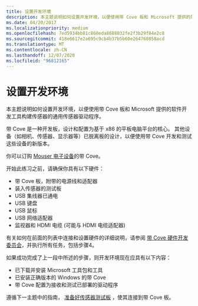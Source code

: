 ```yaml
---
title: 设置开发环境
description: 本主题说明如何设置开发环境，以便使用带 Cove 板和 Microsoft 提供的软件开发工具构建传感器的通用传感器驱动程序。
ms.date: 04/20/2017
ms.localizationpriority: medium
ms.openlocfilehash: 7ed5934bb81c860eda8688032fe2f3b29f84e2c8
ms.sourcegitcommit: 418e6617e2a695c9cb4b37b5b60e264760858acd
ms.translationtype: MT
ms.contentlocale: zh-CN
ms.lasthandoff: 12/07/2020
ms.locfileid: "96812165"
---
```

# <a name="set-up-your-development-environment"></a>设置开发环境


本主题说明如何设置开发环境，以便使用带 Cove 板和 Microsoft 提供的软件开发工具构建传感器的通用传感器驱动程序。

带 Cove 是一种开发板，设计和配置为基于 x86 的平板电脑平台的核心。 其他设备（如相机、传感器、显示器等）已脱离板的设计，以便使用带 Cove 开发和测试这些设备的新版本。

你可以订购 [Mouser 电子设备](https://www.mouser.com/ProductDetail/CircuitCo/999-0005112/?qs=%2fha2pyFadujHMsjnM70kKGG23vMNVMdDa094WOKuFgB8eIBF6%252bBXww%3d%3d)的带 Cove。

开始此练习之前，请确保你具有以下硬件：

-   带 Cove 板，附带的电源线和适配器
-   装入传感器的测试板
-   USB 集线器已通电
-   USB 键盘
-   USB 鼠标
-   USB 网络适配器
-   监视器和 HDMI 电缆 (可能与 HDMI 电缆适配器) 

有关如何在前面的列表中连接和设置硬件的详细说明，请参阅 [带 Cove 硬件开发委员会](../gettingstarted/sharks-cove-hardware-development-board.md)，并执行所有任务，包括步骤4。

如果成功完成了上一段中所述的步骤，则开发环境现在应具有以下内容：

-   已下载并安装 Microsoft 工具包和工具
-   已安装正确版本的 Windows 的带 Cove
-   带 Cove 配置为接收和测试已部署的驱动程序

遵循下一主题中的指南， [准备好传感器测试板](prepare-your-sensor-test-board.md) ，使其连接到带 Cove 板。

 

